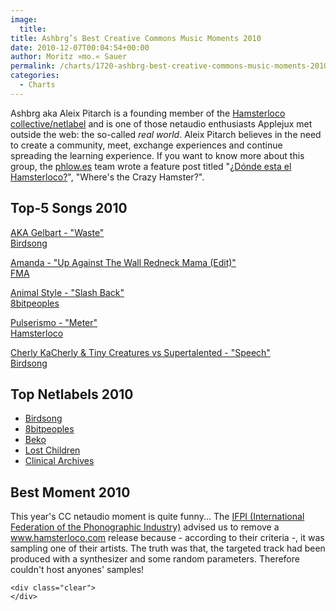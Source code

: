 ```yaml
---
image:
  title: 
title: Ashbrg’s Best Creative Commons Music Moments 2010
date: 2010-12-07T00:04:54+00:00
author: Moritz »mo.« Sauer
permalink: /charts/1720-ashbrg-best-creative-commons-music-moments-2010
categories:
  - Charts
---
```

<div class="grid_7">
  <p>
    Ashbrg aka Aleix Pitarch is a founding member of the <a href="http://www.hamsterloco.com/" target="_blank">Hamsterloco collective/netlabel</a> and is one of those netaudio enthusiasts Applejux met outside the web: the so-called <em>real world</em>. Aleix Pitarch believes in the need to create a community, meet, exchange experiences and continue spreading the learning experience. If you want to know more about this group, the <a href="http://phlow.es/" target="_blank">phlow.es</a> team wrote a feature post titled "<a href="http://www.phlow.es/feature/669-donde-esta-el-hamsterloco" target="_blank">¿Dónde esta el Hamsterloco?</a>", "Where's the Crazy Hamster?".
  </p>
  
  <p>
    <!--more-->
  </p>
</div>

<div class="clear">
</div>

<div class="grid_7">
  <h2>
    Top-5 Songs 2010
  </h2>
  
  <p>
    <a href="http://www.phlow.es/wp-content/uploads/best-of-2010/a.k.a_gelbart_-_waste.mp3">AKA Gelbart - "Waste"</a><br /> <a href="http://www.birdsong.co.il/" target="_blank">Birdsong</a>
  </p>
  
  <p>
    <a href="http://www.phlow.es/wp-content/uploads/best-of-2010/amanda_-_up_against_the_wall_redneck_mama_edit_.mp3">Amanda - "Up Against The Wall Redneck Mama (Edit)"</a><br /> <a href="http://freemusicarchive.org/music/AMANDA/" target="_blank">FMA</a>
  </p>
  
  <p>
    <a href="http://www.phlow.es/wp-content/uploads/best-of-2010/animal_style_-_slash_back.mp3">Animal Style - "Slash Back"</a><br /> <a href="http://www.8bitpeoples.com" target="_blank">8bitpeoples</a>
  </p>
  
  <p>
    <a href="http://www.phlow.es/wp-content/uploads/best-of-2010/pulserismo_-_meter.mp3">Pulserismo - "Meter"</a><br /> <a href="http://hamsterloco.com/9disco/hl032.htm" target="_blank">Hamsterloco</a>
  </p>
  
  <p>
    <a href="http://www.phlow.es/wp-content/uploads/best-of-2010/cherly_kacherly_and_tiny_creatures_vs._supertalented_-_speech.mp3">Cherly KaCherly & Tiny Creatures vs Supertalented - "Speech"</a><br /> <a href="http://www.birdsong.co.il/" target="_blank">Birdsong</a>
  </p>
</div>

<div class="grid_4">
  <h2>
    Top Netlabels 2010
  </h2>
  
  <ul>
    <li>
      <a href="http://www.birdsong.co.il/" target="_blank">Birdsong</a>
    </li>
    <li>
      <a href="http://www.8bitpeoples.com" target="_blank">8bitpeoples</a>
    </li>
    <li>
      <a href="http://www.beko-dsl.com/" target="_blank">Beko</a>
    </li>
    <li>
      <a href="http://lostchildrennetlabel.com/" target="_blank">Lost Children</a>
    </li>
    <li>
      <a href="http://www.clinicalarchives.spyw.com/" target="_blank">Clinical Archives</a>
    </li>
  </ul>
</div>

<div class="grid_5">
  <h2>
    Best Moment 2010
  </h2>
  
  <p>
    This year's CC netaudio moment is quite funny... The <a href="http://www.ifpi.org">IFPI (International Federation of the Phonographic Industry)</a> advised us to remove a <a href="http://www.hamsterloco.com">www.hamsterloco.com</a> release because - according to their criteria -, it was sampling one of their artists. The truth was that, the targeted track had been produced with a synthesizer and some random parameters. Therefore couldn't host anyones' samples! </div> 
    
    <div class="clear">
    </div>
